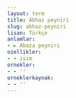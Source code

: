 ```yaml
---
layout: term
title: Abhaz peyniri
slug: abhaz-peyniri
lisan: Türkçe
anlamlar:
- ► Abaza peyniri
ozellikler:
- - isim
ornekler:
- - ''
orneklerkaynak:
- - ''
---
```

